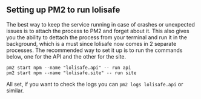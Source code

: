 ## Setting up PM2 to run lolisafe

The best way to keep the service running in case of crashes or unexpected issues is to attach the process to PM2 and forget about it. This also gives you the ability to dettach the process from your terminal and run it in the background, which is a must since lolisafe now comes in 2 separate processes.
The recommended way to set it up is to run the commands below, one for the API and the other for the site.

```
pm2 start npm --name "lolisafe.api" -- run api
pm2 start npm --name "lolisafe.site" -- run site
```

All set, if you want to check the logs you can `pm2 logs lolisafe.api` or similar.
